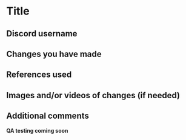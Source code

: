 # Title

## Discord username
<!-- Please give your Discord username with the discriminator (tag) -->

## Changes you have made
<!-- Provide a detailed or brief summary of what changes you have made for this. -->

## References used
<!-- Here is where you will provide links of your references (if you used any). -->

## Images and/or videos of changes (if needed)
<!-- If needed, place a YT link or a imgur link of your changes that you have made. -->

## Additional comments
<!-- If you have any comments regarding your pull request or want to provide reviewers with more context, please type it here -->

<!-- DO NOT DELETE THIS -->
**QA testing coming soon**
